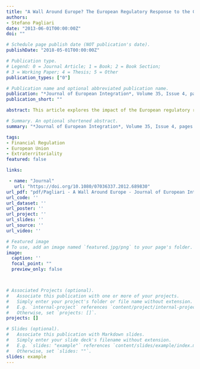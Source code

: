 ```yaml
---
title: "A Wall Around Europe? The European Regulatory Response to the Global Financial Crisis and the Turn in Transatlantic Relations"
authors:
- Stefano Pagliari
date: "2013-06-01T00:00:00Z"
doi: ""

# Schedule page publish date (NOT publication's date).
publishDate: "2018-05-01T00:00:00Z"

# Publication type.
# Legend: 0 = Journal Article; 1 = Book; 2 = Book Section;
# 3 = Working Paper; 4 = Thesis; 5 = Other
publication_types: ["0"]

# Publication name and optional abbreviated publication name.
publication: "*Journal of European Integration*, Volume 35, Issue 4, pages 391-408"
publication_short: ""

abstract: This article explores the impact of the European regulatory response to the global financial crisis in the governance of transatlantic financial markets. The main argument is that European regulatory initiatives have sought to expand European regulatory clout over market actors domiciled in third countries but operating in European markets, thus departing from the authority-sharing arrangements that had informed the construction of an integrated transatlantic market for financial services in the period preceding the crisis. The article will explain this shift in the European approach towards the regulation of transatlantic markets by exploring the reconfiguration of EU financial regulatory politics triggered by the financial crisis. This argument will be developed by analysing the regulatory frameworks introduced in the EU to regulate OTC derivatives, rating agencies, and hedge funds.

# Summary. An optional shortened abstract.
summary: "*Journal of European Integration*, Volume 35, Issue 4, pages 391-408"

tags:
- Financial Regulation
- European Union
- Extraterritoriality
featured: false

links:

 - name: "Journal"
   url: "https://doi.org/10.1080/07036337.2012.689830" 
url_pdf: "pdf/Pagliari - A Wall Around Europe - Journal of European Integration.pdf"
url_code: ''
url_dataset: ''
url_poster: ''
url_project: ''
url_slides: ''
url_source: ''
url_video: ''

# Featured image
# To use, add an image named `featured.jpg/png` to your page's folder. 
image:
  caption: ''
  focal_point: ""
  preview_only: false



# Associated Projects (optional).
#   Associate this publication with one or more of your projects.
#   Simply enter your project's folder or file name without extension.
#   E.g. `internal-project` references `content/project/internal-project/index.md`.
#   Otherwise, set `projects: []`.
projects: []

# Slides (optional).
#   Associate this publication with Markdown slides.
#   Simply enter your slide deck's filename without extension.
#   E.g. `slides: "example"` references `content/slides/example/index.md`.
#   Otherwise, set `slides: ""`.
slides: example
---
```

 